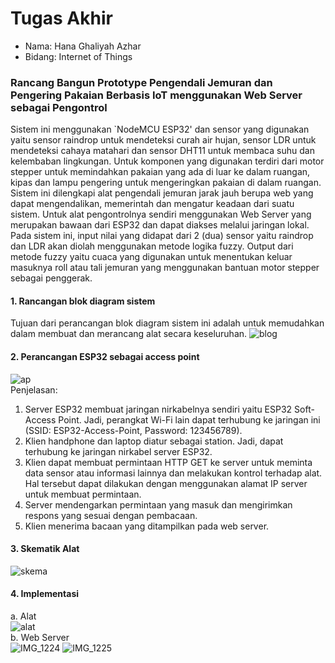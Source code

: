 # Tugas Akhir
- Nama: Hana Ghaliyah Azhar
- Bidang: Internet of Things

### Rancang Bangun Prototype Pengendali Jemuran dan Pengering Pakaian Berbasis IoT menggunakan Web Server sebagai Pengontrol
Sistem ini menggunakan `NodeMCU ESP32' dan sensor yang digunakan yaitu sensor raindrop untuk mendeteksi curah air hujan, sensor LDR untuk mendeteksi cahaya matahari dan sensor DHT11 untuk membaca suhu dan kelembaban lingkungan. Untuk komponen yang digunakan terdiri dari motor stepper untuk memindahkan pakaian yang ada di luar ke dalam ruangan, kipas dan lampu pengering untuk mengeringkan pakaian di dalam ruangan. Sistem ini dilengkapi alat pengendali jemuran jarak jauh berupa web yang dapat mengendalikan, memerintah dan mengatur keadaan dari suatu sistem. Untuk alat pengontrolnya sendiri menggunakan Web Server yang merupakan bawaan dari ESP32 dan dapat diakses melalui jaringan lokal. Pada sistem ini, input nilai yang didapat dari 2 (dua) sensor yaitu raindrop dan LDR akan diolah menggunakan metode logika fuzzy. Output dari metode fuzzy yaitu cuaca yang digunakan untuk menentukan keluar masuknya roll atau tali jemuran yang menggunakan bantuan motor stepper sebagai penggerak.

#### 1. Rancangan blok diagram sistem
Tujuan dari perancangan blok diagram sistem ini adalah untuk memudahkan dalam membuat dan merancang alat secara keseluruhan.
![blog](https://user-images.githubusercontent.com/26424136/185843682-4b556639-e876-4bc0-afec-5937a08998f4.png)

#### 2. Perancangan ESP32 sebagai access point
![ap](https://user-images.githubusercontent.com/26424136/185843930-b9f21204-3cea-43c1-86fb-c265ac86fcf1.png)
<br />
Penjelasan:
1.	Server ESP32 membuat jaringan nirkabelnya sendiri yaitu ESP32 Soft-Access Point. Jadi, perangkat Wi-Fi lain dapat terhubung ke jaringan ini (SSID: ESP32-Access-Point, Password: 123456789).
2.	Klien handphone dan laptop diatur sebagai station. Jadi, dapat terhubung ke jaringan nirkabel server ESP32.
3.	Klien dapat membuat permintaan HTTP GET ke server untuk meminta data sensor atau informasi lainnya dan melakukan kontrol terhadap alat. Hal tersebut dapat dilakukan dengan menggunakan alamat IP server untuk membuat permintaan.
4.	Server mendengarkan permintaan yang masuk dan mengirimkan respons yang sesuai dengan pembacaan.
5.	Klien menerima bacaan yang ditampilkan pada web server.

#### 3. Skematik Alat
![skema](https://user-images.githubusercontent.com/26424136/185844842-87bd3781-696c-49b6-a5fa-cf2d64109335.jpg)

#### 4. Implementasi
a. Alat
<br />
![alat](https://user-images.githubusercontent.com/26424136/185844838-cbd10ae9-256d-4105-a416-597b33539f0a.jpg)
<br />
b. Web Server
<br />
![IMG_1224](https://user-images.githubusercontent.com/26424136/185844825-8cdb354e-e6db-4ba5-b73b-9f7e420ce64a.PNG)
![IMG_1225](https://user-images.githubusercontent.com/26424136/185844833-ca5210d0-bc82-4bab-9177-3295eaa3c7dd.PNG)
